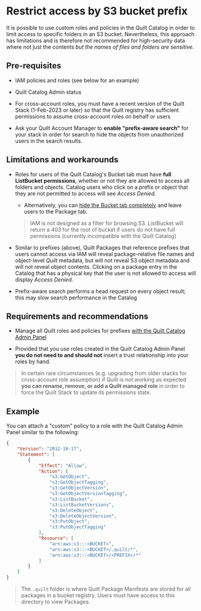 # Restrict access by S3 bucket prefix

It is possible to use custom roles and policies in the Quilt Catalog in order
to limit access to specific folders in an S3 bucket. Nevertheless,
this approach has limitations and is therefore not recommended for
high-security data where not just the contents _but the names of files and
folders are sensitive_.


## Pre-requisites

* IAM policies and roles (see below for an example)

* Quilt Catalog Admin status

* For cross-account roles, you must have a recent version of the Quilt
Stack (1-Feb-2023 or later) so that the Quilt registry has sufficient permissions
to assume cross-account roles on behalf or users

* Ask your Quilt Account Manager to **enable "prefix-aware search"** for your stack
in order for search to hide the objects from unauthorized users in the search results.


## Limitations and workarounds

* Roles for users of the Quilt Catalog's Bucket tab must have
**full ListBucket permissions**, whether or not they are allowed to access all
folders and objects. Catalog users who click on a prefix or object that they
are not permitted to access will see _Access Denied_.
  * Alternatively, you can [hide the Bucket tab completely](../catalog/Admin.md#show-and-hide-features-in-the-quilt-catalog)
  and leave users to the Package tab.

  > IAM is not designed as a filter for browsing S3.
  ListBucket will return a 403 for the root of bucket
  if users do not have full permissions (currently incompatible with the Quilt Catalog)

* Similar to prefixes (above), Quilt Packages that reference prefixes that users
cannot access via IAM will reveal package-relative file names and object-level
_Quilt_ metadata, but will not reveal S3 object metadata and will not reveal
object contents.  Clicking on a package entry in the Catalog that has a physical
key that the user is not allowed to access will display _Access Denied_.

* Prefix-aware search performs a head request on every object result; this may slow
search performance in the Catalog


## Requirements and recommendations

* Manage all Quilt roles and policies for prefixes
[with the Quilt Catalog Admin Panel](../catalog/Admin.md#users-and-roles)

* Provided that you use roles created in the Quilt Catalog Admin Panel
**you do not need to and should not** insert a trust relationship into your
roles by hand.

> In certain rare circumstances (e.g. upgrading from older stacks for
cross-account role assumption) if Quilt is not working as expected
__you can rename, remove, or add a Quilt managed role__
in order to force the Quilt Stack to update its permissions state.

## Example

You can attach a "custom" policy to a role with the Quilt Catalog Admin Panel
similar to the following:

```json
{
    "Version": "2012-10-17",
    "Statement": [
        {
            "Effect": "Allow",
            "Action": [
                "s3:GetObject",
                "s3:GetObjectTagging",
                "s3:GetObjectVersion",
                "s3:GetObjectVersionTagging",
                "s3:ListBucket",
                "s3:ListBucketVersions",
                "s3:DeleteObject",
                "s3:DeleteObjectVersion",
                "s3:PutObject",
                "s3:PutObjectTagging"
            ],
            "Resource": [
                "arn:aws:s3:::<BUCKET>",
                "arn:aws:s3:::<BUCKET>/.quilt/*",
                "arn:aws:s3:::<BUCKET>/<PREFIX>/*"
            ]
        }
    ]
}
```

> The `.quilt` folder is where Quilt Package Manifests are stored for all
packages in a bucket registry. Users must have access to this directory
to view Packages.